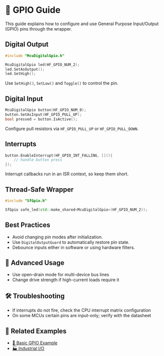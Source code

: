 # 🔌 GPIO Guide

This guide explains how to configure and use General Purpose Input/Output (GPIO) pins through the wrapper.

## Digital Output

```cpp
#include "McuDigitalGpio.h"

McuDigitalGpio led(HF_GPIO_NUM_2);
led.SetAsOutput();
led.SetHigh();
```

Use `SetHigh()`, `SetLow()` and `Toggle()` to control the pin.

## Digital Input

```cpp
McuDigitalGpio button(HF_GPIO_NUM_0);
button.SetAsInput(HF_GPIO_PULL_UP);
bool pressed = button.IsActive();
```

Configure pull resistors via `HF_GPIO_PULL_UP` or `HF_GPIO_PULL_DOWN`.

## Interrupts

```cpp
button.EnableInterrupt(HF_GPIO_INT_FALLING, [](){
    // handle button press
});
```

Interrupt callbacks run in an ISR context, so keep them short.

## Thread-Safe Wrapper

```cpp
#include "SfGpio.h"

SfGpio safe_led(std::make_shared<McuDigitalGpio>(HF_GPIO_NUM_2));
```

## Best Practices

- Avoid changing pin modes after initialization.
- Use `DigitalOutputGuard` to automatically restore pin state.
- Debounce inputs either in software or using hardware filters.

## 🌟 Advanced Usage
- Use open-drain mode for multi-device bus lines
- Change drive strength if high-current loads require it

## 🛠️ Troubleshooting
- If interrupts do not fire, check the CPU interrupt matrix configuration
- On some MCUs certain pins are input-only; verify with the datasheet

## 🔗 Related Examples
- [🔌 Basic GPIO Example](../examples/basic-gpio.md)
- [🏭 Industrial I/O](../examples/industrial-io.md)
